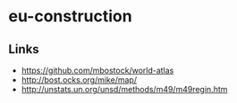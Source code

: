 eu-construction
===============

## Links

* https://github.com/mbostock/world-atlas
* http://bost.ocks.org/mike/map/
* http://unstats.un.org/unsd/methods/m49/m49regin.htm

